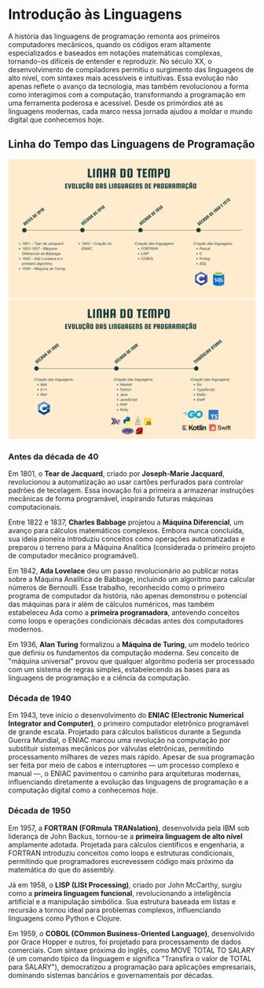 # **Introdução às Linguagens**

A história das linguagens de programação remonta aos primeiros computadores mecânicos, quando os códigos eram altamente especializados e baseados em notações matemáticas complexas, tornando-os difíceis de entender e reproduzir. No século XX, o desenvolvimento de compiladores permitiu o surgimento das linguagens de alto nível, com sintaxes mais acessíveis e intuitivas. Essa evolução não apenas reflete o avanço da tecnologia, mas também revolucionou a forma como interagimos com a computação, transformando a programação em uma ferramenta poderosa e acessível. Desde os primórdios até as linguagens modernas, cada marco nessa jornada ajudou a moldar o mundo digital que conhecemos hoje.

## Linha do Tempo das Linguagens de Programação

![](images/image1.jpg)
![](images/image2.jpg)


### Antes da década de 40
Em 1801, o **Tear de Jacquard**, criado por **Joseph-Marie Jacquard**, revolucionou a automatização ao usar cartões perfurados para controlar padrões de tecelagem. Essa inovação foi a primeira a armazenar instruções mecânicas de forma programável, inspirando futuras máquinas computacionais.

Entre 1822 e 1837, **Charles Babbage** projetou a **Máquina Diferencial**, um avanço para cálculos matemáticos complexos. Embora nunca concluída, sua ideia pioneira introduziu conceitos como operações automatizadas e preparou o terreno para a Máquina Analítica (considerada o primeiro projeto de computador mecânico programável).

Em 1842, **Ada Lovelace** deu um passo revolucionário ao publicar notas sobre a Máquina Analítica de Babbage, incluindo um algoritmo para calcular números de Bernoulli. Esse trabalho, reconhecido como o primeiro programa de computador da história, não apenas demonstrou o potencial das máquinas para ir além de cálculos numéricos, mas também estabeleceu Ada como a **primeira programadora**, antevendo conceitos como loops e operações condicionais décadas antes dos computadores modernos.

Em 1936, **Alan Turing** formalizou a **Máquina de Turing**, um modelo teórico que definiu os fundamentos da computação moderna. Seu conceito de "máquina universal" provou que qualquer algoritmo poderia ser processado com um sistema de regras simples, estabelecendo as bases para as linguagens de programação e a ciência da computação.

### Década de 1940
Em 1943, teve início o desenvolvimento do **ENIAC (Electronic Numerical Integrator and Computer)**, o primeiro computador eletrônico programável de grande escala. Projetado para cálculos balísticos durante a Segunda Guerra Mundial, o ENIAC marcou uma revolução na computação por substituir sistemas mecânicos por válvulas eletrônicas, permitindo processamento milhares de vezes mais rápido. Apesar de sua programação ser feita por meio de cabos e interruptores — um processo complexo e manual —, o ENIAC pavimentou o caminho para arquiteturas modernas, influenciando diretamente a evolução das linguagens de programação e a computação digital como a conhecemos hoje. 

### Década de 1950
Em 1957, a **FORTRAN (FORmula TRANslation)**, desenvolvida pela IBM sob liderança de John Backus, tornou-se a **primeira linguagem de alto nível** amplamente adotada. Projetada para cálculos científicos e engenharia, a FORTRAN introduziu conceitos como loops e estruturas condicionais, permitindo que programadores escrevessem código mais próximo da matemática do que do assembly.

Já em 1958, o **LISP (LISt Processing)**, criado por John McCarthy, surgiu como a **primeira linguagem funcional**, revolucionando a inteligência artificial e a manipulação simbólica. Sua estrutura baseada em listas e recursão a tornou ideal para problemas complexos, influenciando linguagens como Python e Clojure.

Em 1959, o **COBOL (COmmon Business-Oriented Language)**, desenvolvido por Grace Hopper e outros, foi projetado para processamento de dados comerciais. Com sintaxe próxima do inglês, como MOVE TOTAL TO SALARY (é um comando típico da linguagem e significa "Transfira o valor de TOTAL para SALARY"), democratizou a programação para aplicações empresariais, dominando sistemas bancários e governamentais por décadas.




